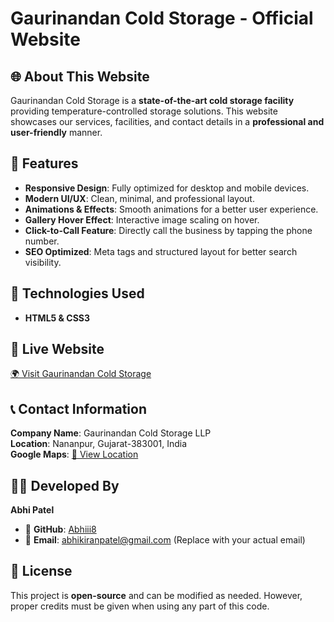 # Gaurinandan Cold Storage - Official Website  

## 🌐 About This Website  
Gaurinandan Cold Storage is a **state-of-the-art cold storage facility** providing temperature-controlled storage solutions. This website showcases our services, facilities, and contact details in a **professional and user-friendly** manner.  

## 🚀 Features  
- **Responsive Design**: Fully optimized for desktop and mobile devices.  
- **Modern UI/UX**: Clean, minimal, and professional layout.  
- **Animations & Effects**: Smooth animations for a better user experience.  
- **Gallery Hover Effect**: Interactive image scaling on hover.  
- **Click-to-Call Feature**: Directly call the business by tapping the phone number.  
- **SEO Optimized**: Meta tags and structured layout for better search visibility.  

## 💂 Technologies Used  
- **HTML5 & CSS3**  

## 🔗 Live Website  
[🌍 Visit Gaurinandan Cold Storage](https://gaurinandancoldstorage.netlify.app)  

## 📞 Contact Information  
**Company Name**: Gaurinandan Cold Storage LLP  
**Location**: Nananpur, Gujarat-383001, India  
**Google Maps**: [📍 View Location](https://maps.app.goo.gl/z63f5kEdQMZrD2ka9)  

## 👨‍💻 Developed By  
**Abhi Patel**  
- 🌟 **GitHub**: [Abhiii8](https://github.com/Abhiii8)  
- 📧 **Email**: [abhikiranpatel@gmail.com](mailto:abhikiranpatel@gmail.com) (Replace with your actual email)  

## 🐜 License  
This project is **open-source** and can be modified as needed. However, proper credits must be given when using any part of this code.  
